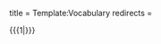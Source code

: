 title = Template:Vocabulary
redirects =
>>>>

<div data-type="vocabulary-flashcards" data-children="string">{{{1|}}}</div>